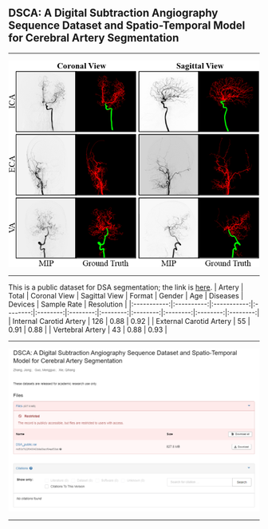 ## DSCA: A Digital Subtraction Angiography Sequence Dataset and Spatio-Temporal Model for Cerebral Artery Segmentation
****
![image](https://github.com/jiongzhang-john/DSCA/blob/main/images/label.png)
****
This is a public dataset for DSA segmentation; the link is [here](https://zenodo.org/records/11255024).
| Artery | Total | Coronal View | Sagittal View | Format | Gender | Age | Diseases | Devices | Sample Rate | Resolution |
|:-----------:|:----------:|:-----------:|:--------:|:--------:|:--------:|:--------:|:--------:|:--------:|:--------:|:--------:|
| Internal Carotid Artery | 126 | 0.88 | 0.92   |
| External Carotid Artery | 55  | 0.91 | 0.88   |
| Vertebral Artery        | 43  | 0.88 | 0.93   |

****
![image](https://github.com/jiongzhang-john/DSCA/blob/main/images/link_.png)
****
